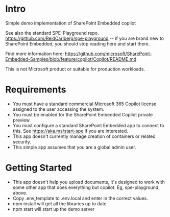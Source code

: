 # Intro

Simple demo implementation of SharePoint Embedded copilot

See also the standard SPE-Playground repo. https://github.com/ReidCarlberg/spe-playground -- if you are brand new to SharePoint Embedded, you should stop reading here and start there.

Find more information here: https://github.com/microsoft/SharePoint-Embedded-Samples/blob/feature/copilot/Copilot/README.md 

This is not Microsoft product or suitable for production workloads.

# Requirements

* You must have a standard commercial Microsoft 365 Copilot license assigned to the user accessing the system.
* You must be enabled for the SharePoint Embedded Copilot private preview.
* You must configure a standard SharePoint Embedded app to connect to this.  See https://aka.ms/start-spe if you are interested.
* This app doesn't currently manage creation of containers or related security.
* This simple app assumes that you are a global admin user.

# Getting Started

* This app doesn't help you upload documents, it's designed to work with some other app that does everything but copilot.  Eg, spe-playground, above.
* Copy .env_template to .env.local and enter in the correct values.
* npm install will get all the libraries up to date
* npm start will start up the demo server

